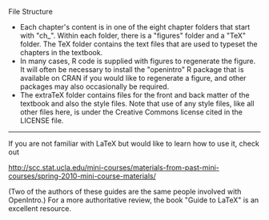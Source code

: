 
File Structure
- Each chapter's content is in one of the eight chapter folders that start with "ch_". Within each folder, there is a "figures" folder and a "TeX" folder. The TeX folder contains the text files that are used to typeset the chapters in the textbook.
- In many cases, R code is supplied with figures to regenerate the figure. It will often be necessary to install the "openintro" R package that is available on CRAN if you would like to regenerate a figure, and other packages may also occasionally be required.
- The extraTeX folder contains files for the front and back matter of the textbook and also the style files. Note that use of any style files, like all other files here, is under the Creative Commons license cited in the LICENSE file.

- - -

If you are not familiar with LaTeX but would like to learn how to use it, check out

http://scc.stat.ucla.edu/mini-courses/materials-from-past-mini-courses/spring-2010-mini-course-materials/

(Two of the authors of these guides are the same people involved with OpenIntro.) For a more authoritative review, the book "Guide to LaTeX" is an excellent resource.

